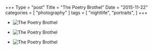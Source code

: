 +++
Type = "post"
Title = "The Poetry Brothel"
Date = "2015-11-22"
categories = [ "photography" ]
tags = [
    "nightlife",
    "portraits",
]
+++

* ![The Poetry Brothel](/posts/2015/11-22-poetry-brothel/poetry-brothel-0227.jpg)

<!--more-->


* ![The Poetry Brothel](/posts/2015/11-22-poetry-brothel/poetry-brothel-0230.jpg)

* ![The Poetry Brothel](/posts/2015/11-22-poetry-brothel/poetry-brothel-0301.jpg)
